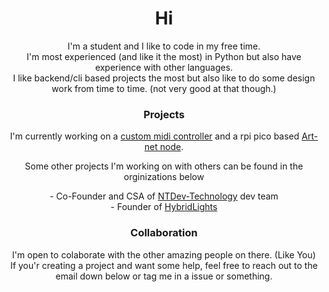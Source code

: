 <div align = center >

<h1 > Hi</h1>


<p >I'm a student and I like to code in my free time.<br>
I'm most experienced (and like it the most) in Python but also have experience with other languages.<br>
I like backend/cli based projects the most but also like to do some design work from time to time. (not very good at that though.)</p>

<h3 >Projects </h3>
<p> I'm currently working on a <a href="https://github.com/tommie1236/midi-controller" >custom midi controller</a> and a rpi pico based <a href="https://github.com/Tommie1236/pico-art-net-node" >Art-net node</a>.</p>
<p> Some other projects I'm working on with others can be found in the orginizations below</p>
  - Co-Founder and CSA of <a href="https://github.com/ntdev-technology">NTDev-Technology</a> dev team
  <br>
  - Founder of <a href="https://github.com/hybridlights">HybridLights</a> 


<h3 >Collaboration </h3>
<p >I'm open to colaborate with the other amazing people on there. (Like You) <br> If you'r creating a project and want some help, feel free to reach out to the email down below or tag me in a issue or something. 
<!--
<h3 >Support</h3>
<p>If you want to support me you can click the button down below.<br>Thanks!</p>

<!--[<kbd> <br> Support Me <br> </kbd>][DONATE]

</div>


[DONATE]: https://www.paypal.com/donate/?hosted_button_id=YLY6FSTV7RPTC
